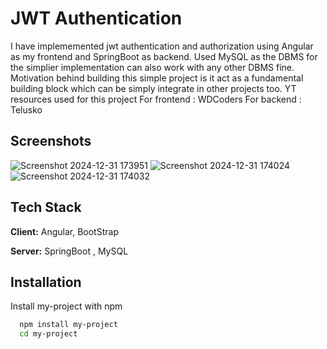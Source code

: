 
# JWT Authentication 

I have implememented jwt authentication and authorization using Angular as my frontend and SpringBoot as backend. Used MySQL as the DBMS for the simplier implementation can also work with any other DBMS fine.
Motivation behind  building this simple project is it act as a  fundamental building block which can be simply integrate in other projects too.
YT resources used for this project 
For frontend : WDCoders 
For backend : Telusko

## Screenshots

![Screenshot 2024-12-31 173951](https://github.com/user-attachments/assets/8aaacafe-67b3-4857-952d-c8e50ff74553)
![Screenshot 2024-12-31 174024](https://github.com/user-attachments/assets/b66019dc-53a1-4194-9e2e-28d0ac2781d4)
![Screenshot 2024-12-31 174032](https://github.com/user-attachments/assets/6f6bd70e-d8f4-4ba3-bdf3-bbb3ec961dee)





## Tech Stack

**Client:** Angular, BootStrap

**Server:** SpringBoot , MySQL


## Installation

Install my-project with npm

```bash
  npm install my-project
  cd my-project
```
    
